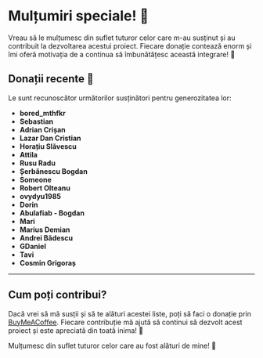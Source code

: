 # Mulțumiri speciale! 🙏

Vreau să le mulțumesc din suflet tuturor celor care m-au susținut și au contribuit la dezvoltarea acestui proiect. Fiecare donație contează enorm și îmi oferă motivația de a continua să îmbunătățesc această integrare! 💛

## Donații recente 💛

Le sunt recunoscător următorilor susținători pentru generozitatea lor:

- **bored_mthfkr**
- **Sebastian**
- **Adrian Crișan**
- **Lazar Dan Cristian**
- **Horațiu Slăvescu**
- **Attila**
- **Rusu Radu**
- **Șerbănescu Bogdan**
- **Someone**
- **Robert Olteanu** 
- **ovydyu1985** 
- **Dorin** 
- **Abulafiab - Bogdan**
- **Mari**
- **Marius Demian**
- **Andrei Bădescu**
- **GDaniel**
- **Tavi** 
- **Cosmin Grigoraș**

---

## Cum poți contribui?
Dacă vrei să mă susții și să te alături acestei liste, poți să faci o donație prin [BuyMeACoffee](https://www.buymeacoffee.com/cnecrea). Fiecare contribuție mă ajută să continui să dezvolt acest proiect și este apreciată din toată inima! 🙏

Mulțumesc din suflet tuturor celor care au fost alături de mine! 💛
